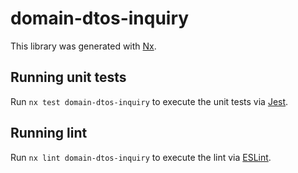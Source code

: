 # domain-dtos-inquiry

This library was generated with [Nx](https://nx.dev).

## Running unit tests

Run `nx test domain-dtos-inquiry` to execute the unit tests via [Jest](https://jestjs.io).

## Running lint

Run `nx lint domain-dtos-inquiry` to execute the lint via [ESLint](https://eslint.org/).
